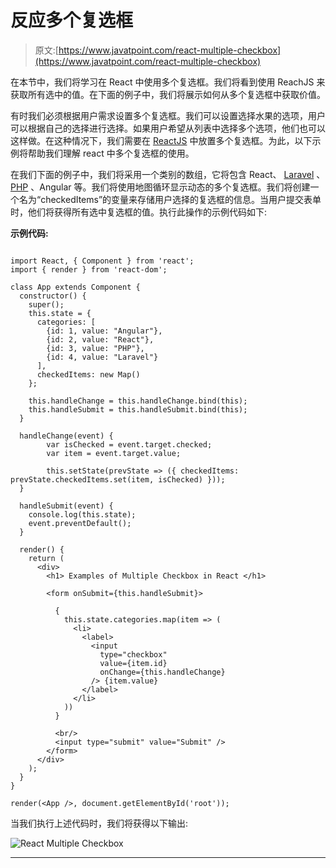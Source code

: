 # 反应多个复选框

> 原文:[https://www.javatpoint.com/react-multiple-checkbox](https://www.javatpoint.com/react-multiple-checkbox)

在本节中，我们将学习在 React 中使用多个复选框。我们将看到使用 ReachJS 来获取所有选中的值。在下面的例子中，我们将展示如何从多个复选框中获取价值。

有时我们必须根据用户需求设置多个复选框。我们可以设置选择水果的选项，用户可以根据自己的选择进行选择。如果用户希望从列表中选择多个选项，他们也可以这样做。在这种情况下，我们需要在 [ReactJS](https://www.javatpoint.com/reactjs-tutorial) 中放置多个复选框。为此，以下示例将帮助我们理解 react 中多个复选框的使用。

在我们下面的例子中，我们将采用一个类别的数组，它将包含 React、 [Laravel](https://www.javatpoint.com/laravel) 、 [PHP](https://www.javatpoint.com/php-tutorial) 、Angular 等。我们将使用地图循环显示动态的多个复选框。我们将创建一个名为“checkedItems”的变量来存储用户选择的复选框的信息。当用户提交表单时，他们将获得所有选中复选框的值。执行此操作的示例代码如下:

**示例代码:**

```

import React, { Component } from 'react';
import { render } from 'react-dom';

class App extends Component {
  constructor() {
    super();
    this.state = {
      categories: [
        {id: 1, value: "Angular"},
        {id: 2, value: "React"},
        {id: 3, value: "PHP"},
        {id: 4, value: "Laravel"}
      ],
      checkedItems: new Map()
    };

    this.handleChange = this.handleChange.bind(this);
    this.handleSubmit = this.handleSubmit.bind(this);
  }

  handleChange(event) {
        var isChecked = event.target.checked;
        var item = event.target.value;

        this.setState(prevState => ({ checkedItems: prevState.checkedItems.set(item, isChecked) }));
  }

  handleSubmit(event) {
    console.log(this.state);
    event.preventDefault();
  }

  render() {
    return (
      <div>
        <h1> Examples of Multiple Checkbox in React </h1>

        <form onSubmit={this.handleSubmit}>

          {
            this.state.categories.map(item => (
              <li>
                <label>
                  <input
                    type="checkbox"
                    value={item.id}
                    onChange={this.handleChange}
                  /> {item.value}
                </label>
              </li>
            ))
          }

          <br/>
          <input type="submit" value="Submit" />
        </form>
      </div>
    );
  }
}

render(<App />, document.getElementById('root'));

```

当我们执行上述代码时，我们将获得以下输出:

![React Multiple Checkbox](../Images/df2544eca6a458af277df1f2b8ac6ada.png)

* * *